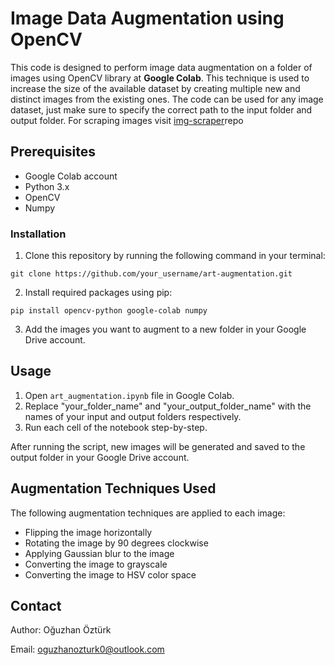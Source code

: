 
# Image Data Augmentation using OpenCV

This code is designed to perform image data augmentation on a folder of images using OpenCV library at **Google Colab**. This technique is used to increase the size of the available dataset by creating multiple new and distinct images from the existing ones. The code can be used for any image dataset, just make sure to specify the correct path to the input folder and output folder. For scraping images visit <a href="https://github.com/ozi-dev/img-scrapper">img-scraper</a>repo

## Prerequisites

- Google Colab account
- Python 3.x
- OpenCV 
- Numpy 

### Installation

1. Clone this repository by running the following command in your terminal:

```
git clone https://github.com/your_username/art-augmentation.git
```

2. Install required packages using pip:

```
pip install opencv-python google-colab numpy
```

3. Add the images you want to augment to a new folder in your Google Drive account.

## Usage

1. Open `art_augmentation.ipynb` file in Google Colab.
2. Replace "your_folder_name" and "your_output_folder_name" with the names of your input and output folders respectively.
3. Run each cell of the notebook step-by-step.

After running the script, new images will be generated and saved to the output folder in your Google Drive account.
##  Augmentation Techniques Used
The following augmentation techniques are applied to each image:
- Flipping the image horizontally
- Rotating the image by 90 degrees clockwise
- Applying Gaussian blur to the image
- Converting the image to grayscale
- Converting the image to HSV color space 
## Contact
Author: Oğuzhan Öztürk

Email: oguzhanozturk0@outlook.com
